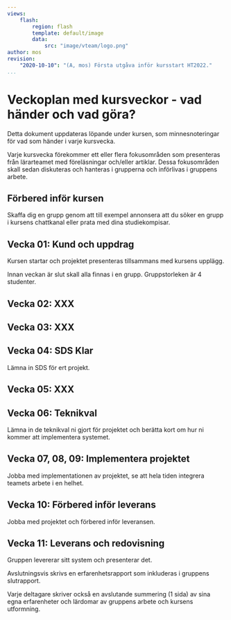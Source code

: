 ```yaml
---
views:
    flash:
        region: flash
        template: default/image
        data:
            src: "image/vteam/logo.png"
author: mos
revision:
    "2020-10-10": "(A, mos) Första utgåva inför kursstart HT2022."
...
```

Veckoplan med kursveckor - vad händer och vad göra?
=========================

Detta dokument uppdateras löpande under kursen, som minnesnoteringar för vad som händer i varje kursvecka.

Varje kursvecka förekommer ett eller flera fokusområden som presenteras från lärarteamet med föreläsningar och/eller artiklar. Dessa fokusområden skall sedan diskuteras och hanteras i grupperna och införlivas i gruppens arbete.

<!--
* Problemlösning, prioritering och implementering utifrån en kravspecifikation.
• Utveckling i ramverk för webbapplikationer.
• Test och kvalitetssäkring av kod.
• Begreppet "god och snygg kod" (clean code).
• Driftsättning av större projekt samt analys av projektets eventuella bidrag inom begreppet "hållbarhet".
• Arbete i team där team inte är bundna till tid eller fysisk plats.
• Att tillsammans med teamet bygga ett större system efter en kravspecifikation och enligt en uppsatt tidplan.
• Hur skapa ett gott och gynnsamt gruppklimat.


TODO

* Maila refgruppen och be om tips - vad säga till studenterna om vad som är viktigt när man jobbar i grupp och vilka arbetssätt som normalt förekommer ute.

* Förra årets lektioner och läsanvisningar:
https://bth.instructure.com/courses/4367/modules/items/125416


LINKS

* vteam streams https://www.youtube.com/playlist?list=PLKtP9l5q3ce_wXroqbxvzSNBzi2Yy8ULF
* vteam How To https://www.youtube.com/playlist?list=PLKtP9l5q3ce9BUGisXHdP8dueMoaXyQ71

-->



Förbered inför kursen
-------------------------

Skaffa dig en grupp genom att till exempel annonsera att du söker en grupp i kursens chattkanal eller prata med dina studiekompisar.



Vecka 01: Kund och uppdrag
-------------------------

Kursen startar och projektet presenteras tillsammans med kursens upplägg.

Innan veckan är slut skall alla finnas i en grupp. Gruppstorleken är 4 studenter.



Vecka 02: XXX
-------------------------




Vecka 03: XXX
-------------------------



Vecka 04: SDS Klar
-------------------------

Lämna in SDS för ert projekt.



Vecka 05: XXX
-------------------------



Vecka 06: Teknikval
-------------------------

Lämna in de teknikval ni gjort för projektet och berätta kort om hur ni kommer att implementera systemet.



Vecka 07, 08, 09: Implementera projektet
-------------------------

Jobba med implementationen av projektet, se att hela tiden integrera teamets arbete i en helhet.



Vecka 10: Förbered inför leverans
-------------------------

Jobba med projektet och förbered inför leveransen.



Vecka 11: Leverans och redovisning
-------------------------

Gruppen levererar sitt system och presenterar det.

Avslutningsvis skrivs en erfarenhetsrapport som inkluderas i gruppens slutrapport.

Varje deltagare skriver också en avslutande summering (1 sida) av sina egna erfarenheter och lärdomar av gruppens arbete och kursens utformning. 

<!-- Vad gjorde vi bra och vad kan vi göra bättre nästa gång samt fem viktiga tips (tekniska tips och grupptips) till grupperna som går detta projekt nästa år -->



<!--
* Påvisa goda kunskaper i att designa större applikationer och system inom webbteknologier genom att skriftligen beskriva och sammanfatta arkitekturen för systemet.
* Påvisa goda kunskaper att jobba i en grupp och aktivt delta i gruppens löpande arbete samt inse olika kriterier som kan ge en hälsosam grupp.

* Utifrån en större kravspecifikation kunna designa, utveckla och leverera ett komplett och fungerande system där möjlighet till olika prioriteringar medges.
* Visa mycket god förmåga att skapa kod som kan betraktas som ”god och snygg kod” genom att använda filosofier, tester och analysverktyg som hjälper att skapa en bild av det som kan vara "god kod".

* Självständigt och i grupp kritiskt kunna utvärdera och analysera sin tekniska lösning och de
prioriteringar som ledde fram till den.
* Självständigt och i grupp reflektera över de byggstenar som gör en god och hälsosam grupp och
grupparbete.
-->